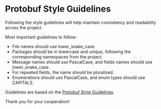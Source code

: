 # Protobuf Style Guidelines

Following the style guidelines will help maintain consistency and readability across the project. 

Most important guidelines to follow:

- File names should use lower_snake_case.
- Packages should be in lowercase and unique, following the corresponding namespaces from the project.
- Message names should use PascalCase, and fields names should use lower_snake_case.
- For repeated fields, the name should be pluralized.
- Enumerations should use PascalCase, and enum types should use CAPITALS.

Guidelines are based on the  [Protobuf Style Guidelines](https://protobuf.dev/programming-guides/style/).

Thank you for your cooperation!
